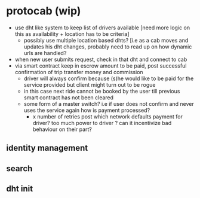 # protocab (wip)

- use dht like system to keep list of drivers available [need more logic on this as availability + location has to be criteria]
    - possibly use multiple location based dhts? [i.e as a cab moves and updates his dht changes, probably need to read up on how dynamic urls are handled?
- when new user submits request, check in that dht and connect to cab
- via smart contract keep in escrow amount to be paid, post successful confirmation of trip transfer money and commission
    - driver will always confirm because (s)he would like to be paid for the service provided but client might turn out to be rogue
    - in this case next ride cannot be booked by the user till previous smart contract has not been cleared
    - some form of a master switch? i.e if user does not confirm and never uses the service again how is payment processed?
        - x number of retries post which network defaults payment for driver? too much power to driver ? can it incentivize bad behaviour on their part?

## identity management

## search

## dht init
